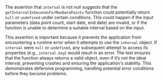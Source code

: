 The assertion that `interval` is not null suggests that the `getIntervalInSecondsForMaxDataPoints` function could potentially return `null` or `undefined` under certain conditions. This could happen if the input parameters (data point count, start date, end date) are invalid, or if the function is unable to determine a suitable interval based on the input.

This assertion is important because it prevents the application from encountering a runtime error when it attempts to use the `interval` object. If `interval` were `null` or `undefined`, any subsequent attempt to access its properties (e.g., `interval.key`) would result in an error. The test ensures that the function always returns a valid object, even if it’s not the ideal interval, preventing crashes and ensuring the application's stability. This demonstrates defensive programming, handling potential error conditions before they become problems.